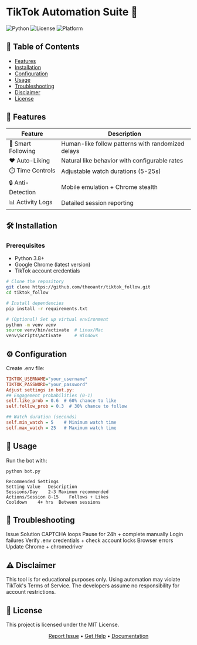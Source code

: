 # TikTok Automation Suite 🤖

![Python](https://img.shields.io/badge/Python-3.8+-blue?logo=python)
![License](https://img.shields.io/badge/License-MIT-green)
![Platform](https://img.shields.io/badge/Platform-Windows%20%7C%20Linux%20%7C%20Mac-lightgrey)


## 📌 Table of Contents
- [Features](#features)
- [Installation](#installation)
- [Configuration](#configuration)
- [Usage](#usage)
- [Troubleshooting](#troubleshooting)
- [Disclaimer](#disclaimer)
- [License](#license)

## 🌟 Features

| Feature          | Description                                      |
|-----------------|--------------------------------------------------|
| 🧠 Smart Following | Human-like follow patterns with randomized delays |
| ❤️ Auto-Liking | Natural like behavior with configurable rates |
| ⏱️ Time Controls | Adjustable watch durations (5-25s) |
| 🔒 Anti-Detection | Mobile emulation + Chrome stealth |
| 📊 Activity Logs | Detailed session reporting |

## 🛠 Installation <a name="installation"></a>

### Prerequisites
- Python 3.8+
- Google Chrome (latest version)
- TikTok account credentials

```bash
# Clone the repository
git clone https://github.com/theoantr/tiktok_follow.git
cd tiktok_follow

# Install dependencies
pip install -r requirements.txt

# (Optional) Set up virtual environment
python -m venv venv
source venv/bin/activate  # Linux/Mac
venv\Scripts\activate     # Windows
```
## ⚙️ Configuration <a name="configuration"></a>
Create .env file:

```ini
TIKTOK_USERNAME="your_username"
TIKTOK_PASSWORD="your_password"
Adjust settings in bot.py:
## Engagement probabilities (0-1)
self.like_prob = 0.6  # 60% chance to like
self.follow_prob = 0.3  # 30% chance to follow

## Watch duration (seconds)
self.min_watch = 5    # Minimum watch time
self.max_watch = 25   # Maximum watch time
```
## 🚀 Usage <a name="Usage"></a>
Run the bot with:

```
python bot.py
```
```
Recommended Settings
Setting	Value	Description
Sessions/Day	2-3	Maximum recommended
Actions/Session	8-15	Follows + Likes
Cooldown	4+ hrs	Between sessions
```
## 🚨 Troubleshooting <a name="troubleshooting"></a>

Issue	Solution
CAPTCHA loops	Pause for 24h + complete manually
Login failures	Verify .env credentials + check account locks
Browser errors	Update Chrome + chromedriver
## ⚠️ Disclaimer <a name="disclaimer"></a>
This tool is for educational purposes only. Using automation may violate TikTok's Terms of Service. The developers assume no responsibility for account restrictions.

## 📝 License <a name="license"></a>
This project is licensed under the MIT License.

<div align="center"> <a href="https://github.com/theoantr/tiktok_follow/issues">Report Issue</a> • <a href="https://github.com/theoantr/tiktok_follow/discussions">Get Help</a> • <a href="https://github.com/theoantr/tiktok_follow/wiki">Documentation</a> </div> 
